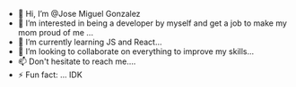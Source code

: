 - 👋 Hi, I’m @Jose Miguel Gonzalez
- 👀 I’m interested in being a developer by myself and get a job to make my mom proud of me ...
- 🌱 I’m currently learning JS and React...
- 💞️ I’m looking to collaborate on everything to improve my skills...
- 📫 Don't hesitate to reach me....
- ⚡ Fun fact: ... IDK 

<!---
pandorasbosx/pandorasbosx is a ✨ special ✨ repository because its `README.md` (this file) appears on your GitHub profile.
You can click the Preview link to take a look at your changes.
--->
